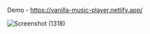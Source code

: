 Demo - https://vanilla-music-player.netlify.app/

![Screenshot (1318)](https://github.com/Okkar25/Vanilla-Music-Player-/assets/118409114/ea4498e8-6760-4397-9c53-f211a11fa815)
